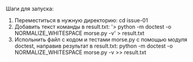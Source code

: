 Шаги для запуска:
1. Переместиться в нужную директорию: 
    cd issue-01
2. Добавить текст команды в result.txt: 
    '> python -m doctest -o NORMALIZE_WHITESPACE morse.py -v' > result.txt
3. Испольнить файл с кодом и тестами morse.py с помощью модуля doctest, направив результат в result.txt: 
    python -m doctest -o NORMALIZE_WHITESPACE morse.py -v >> result.txt